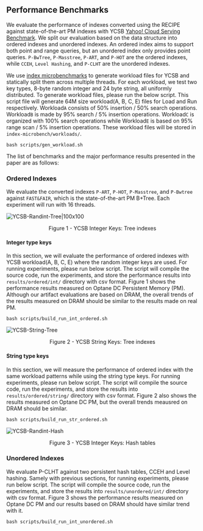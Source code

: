 ## Performance Benchmarks
We evaluate the performance of indexes converted using the RECIPE against state-of-the-art PM indexes with YCSB [Yahoo! Cloud Serving Benchmark](https://github.com/brianfrankcooper/YCSB). We split our evaluation based on the data structure into ordered indexes and unordered indexes. An ordered index aims to support both point and range queries, but an unordered index only provides point queries. `P-BwTree`, `P-Masstree`, `P-ART`, and `P-HOT` are the ordered indexes, while `CCEH`, `Level Hashing`, and `P-CLHT` are the unordered indexes.

We use [index microbenchmarks](https://github.com/wangziqi2016/index-microbench) to generate workload files for YCSB and statically split them across multiple threads. For each workload, we test two key types, 8-byte random integer and 24 byte string, all uniformly distributed. To generate workload files, please run the below script. This script file will generate 64M size workload(A, B, C, E) files for Load and Run respectively. Workload`A` consists of 50% insertion / 50% search operations. Workload`B` is made by 95% search / 5% insertion operations. Workload`C` is organized with 100% search operations while Workload`E` is based on 95% range scan / 5% insertion operations. These workload files will be stored in `index-microbench/workloads/`.

```
bash scripts/gen_workload.sh
```

The list of benchmarks and the major performance results presented in the paper are as follows:

### Ordered Indexes
We evaluate the converted indexes `P-ART`, `P-HOT`, `P-Masstree`, and `P-Bwtree` against `FAST&FAIR`, which is the state-of-the-art PM B+Tree. Each experiment will run with 16 threads.

![YCSB-Randint-Tree|100x100](https://github.com/utsaslab/RECIPE/blob/master/graphs/ycsb-tree-multithread-randint.png)
<p align="center"> Figure 1 - YCSB Integer Keys: Tree indexes </p>

#### Integer type keys
In this section, we will evaluate the performance of ordered indexes with YCSB workload(A, B, C, E) where the random integer keys are used. For running experiments, please run below script. The script will compile the source code, run the experiments, and store the performance results into `results/ordered/int/` directory with csv format. Figure 1 shows the performance results measured on Optane DC Persistent Memory (PM). Although our artifact evaluations are based on DRAM, the overall trends of the results measured on DRAM should be similar to the results made on real PM.
```
bash scripts/build_run_int_ordered.sh
```

![YCSB-String-Tree](https://github.com/utsaslab/RECIPE/blob/master/graphs/ycsb-tree-multithread.png)
<p align="center"> Figure 2 - YCSB String Keys: Tree indexes </p>

#### String type keys
In this section, we will measure the performance of ordered index with the same workload patterns while using the string type keys. For running experiments, please run below script. The script will compile the source code, run the experiments, and store the results into `results/ordered/string/` directory with csv format. Figure 2 also shows the results measured on Optane DC PM, but the overall trends meausred on DRAM should be similar.
```
bash scripts/build_run_str_ordered.sh
```

![YCSB-Randint-Hash](https://github.com/utsaslab/RECIPE/blob/master/graphs/ycsb-hash-multithread.png)
<p align="center"> Figure 3 - YCSB Integer Keys: Hash tables </p>

### Unordered Indexes
We evaluate P-CLHT against two persistent hash tables, CCEH and Level hashing. Samely with previous sections, for running experiments, please run below script. The script will compile the source code, run the experiments, and store the results into `results/unordered/int/` directory with csv format. Figure 3 shows the performance results measured on Optane DC PM and our results based on DRAM should have similar trend with it.

```
bash scripts/build_run_int_unordered.sh
```
